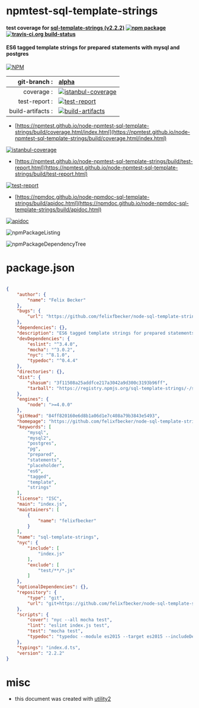 # npmtest-sql-template-strings

#### test coverage for  [sql-template-strings (v2.2.2)](https://github.com/felixfbecker/node-sql-template-strings#readme)  [![npm package](https://img.shields.io/npm/v/npmtest-sql-template-strings.svg?style=flat-square)](https://www.npmjs.org/package/npmtest-sql-template-strings) [![travis-ci.org build-status](https://api.travis-ci.org/npmtest/node-npmtest-sql-template-strings.svg)](https://travis-ci.org/npmtest/node-npmtest-sql-template-strings)

#### ES6 tagged template strings for prepared statements with mysql and postgres

[![NPM](https://nodei.co/npm/sql-template-strings.png?downloads=true&downloadRank=true&stars=true)](https://www.npmjs.com/package/sql-template-strings)

| git-branch : | [alpha](https://github.com/npmtest/node-npmtest-sql-template-strings/tree/alpha)|
|--:|:--|
| coverage : | [![istanbul-coverage](https://npmtest.github.io/node-npmtest-sql-template-strings/build/coverage.badge.svg)](https://npmtest.github.io/node-npmtest-sql-template-strings/build/coverage.html/index.html)|
| test-report : | [![test-report](https://npmtest.github.io/node-npmtest-sql-template-strings/build/test-report.badge.svg)](https://npmtest.github.io/node-npmtest-sql-template-strings/build/test-report.html)|
| build-artifacts : | [![build-artifacts](https://npmtest.github.io/node-npmtest-sql-template-strings/glyphicons_144_folder_open.png)](https://github.com/npmtest/node-npmtest-sql-template-strings/tree/gh-pages/build)|

- [https://npmtest.github.io/node-npmtest-sql-template-strings/build/coverage.html/index.html](https://npmtest.github.io/node-npmtest-sql-template-strings/build/coverage.html/index.html)

[![istanbul-coverage](https://npmtest.github.io/node-npmtest-sql-template-strings/build/screenCapture.buildCi.browser.%252Ftmp%252Fbuild%252Fcoverage.lib.html.png)](https://npmtest.github.io/node-npmtest-sql-template-strings/build/coverage.html/index.html)

- [https://npmtest.github.io/node-npmtest-sql-template-strings/build/test-report.html](https://npmtest.github.io/node-npmtest-sql-template-strings/build/test-report.html)

[![test-report](https://npmtest.github.io/node-npmtest-sql-template-strings/build/screenCapture.buildCi.browser.%252Ftmp%252Fbuild%252Ftest-report.html.png)](https://npmtest.github.io/node-npmtest-sql-template-strings/build/test-report.html)

- [https://npmdoc.github.io/node-npmdoc-sql-template-strings/build/apidoc.html](https://npmdoc.github.io/node-npmdoc-sql-template-strings/build/apidoc.html)

[![apidoc](https://npmdoc.github.io/node-npmdoc-sql-template-strings/build/screenCapture.buildCi.browser.%252Ftmp%252Fbuild%252Fapidoc.html.png)](https://npmdoc.github.io/node-npmdoc-sql-template-strings/build/apidoc.html)

![npmPackageListing](https://npmtest.github.io/node-npmtest-sql-template-strings/build/screenCapture.npmPackageListing.svg)

![npmPackageDependencyTree](https://npmtest.github.io/node-npmtest-sql-template-strings/build/screenCapture.npmPackageDependencyTree.svg)



# package.json

```json

{
    "author": {
        "name": "Felix Becker"
    },
    "bugs": {
        "url": "https://github.com/felixfbecker/node-sql-template-strings/issues"
    },
    "dependencies": {},
    "description": "ES6 tagged template strings for prepared statements with mysql and postgres",
    "devDependencies": {
        "eslint": "^3.4.0",
        "mocha": "^3.0.2",
        "nyc": "^8.1.0",
        "typedoc": "^0.4.4"
    },
    "directories": {},
    "dist": {
        "shasum": "3f11508a25addfce217a3042a9d300c3193b96ff",
        "tarball": "https://registry.npmjs.org/sql-template-strings/-/sql-template-strings-2.2.2.tgz"
    },
    "engines": {
        "node": ">=4.0.0"
    },
    "gitHead": "84ff820160e6d8b1a06d1e7c408a79b3843e5493",
    "homepage": "https://github.com/felixfbecker/node-sql-template-strings#readme",
    "keywords": [
        "mysql",
        "mysql2",
        "postgres",
        "pg",
        "prepared",
        "statements",
        "placeholder",
        "es6",
        "tagged",
        "template",
        "strings"
    ],
    "license": "ISC",
    "main": "index.js",
    "maintainers": [
        {
            "name": "felixfbecker"
        }
    ],
    "name": "sql-template-strings",
    "nyc": {
        "include": [
            "index.js"
        ],
        "exclude": [
            "test/**/*.js"
        ]
    },
    "optionalDependencies": {},
    "repository": {
        "type": "git",
        "url": "git+https://github.com/felixfbecker/node-sql-template-strings.git"
    },
    "scripts": {
        "cover": "nyc --all mocha test",
        "lint": "eslint index.js test",
        "test": "mocha test",
        "typedoc": "typedoc --module es2015 --target es2015 --includeDeclarations --mode file --readme none --out typedoc index.d.ts"
    },
    "typings": "index.d.ts",
    "version": "2.2.2"
}
```



# misc
- this document was created with [utility2](https://github.com/kaizhu256/node-utility2)
